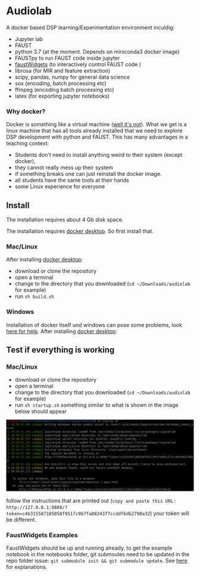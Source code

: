 # Audiolab

A docker based DSP learning/Experimentation environment inculdig:

- Jupyter lab
- FAUST
- python 3.7 (at the moment. Depends on miniconda3 docker image)
- FAUSTpy to run FAUST code inside jupyter
- [faustWidgets](https://github.com/hrtlacek/faustWidgets) (to interactively control FAUST code )
- librosa (for MIR and feature extraction)
- scipy, pandas, numpy for general data science
- sox (encoding, batch processing etc)
- ffmpeg (encoding batch processing etc)
- latex (for exporting jupyter notebooks)

### Why docker?
Docker is something like a virtual machine ([well it's not](https://devopscon.io/blog/docker/docker-vs-virtual-machine-where-are-the-differences/)). What we get is a linux machine that has all tools already installed that we need to explore DSP development with python and FAUST. This has many advantages in a teaching context:

- Students don't need to install anything weird to their system (except docker), 
- they cannot really mess up their system 
- if something breaks one can just reinstall the docker image.
- all students have the same tools at their hands
- some Linux experience for everyone


## Install
The installation requires about 4 Gb disk space.

The installation requires [docker desktop](https://www.docker.com/get-started). So first install that.

### Mac/Linux
After installing [docker desktop](https://www.docker.com/get-started):
- download or clone the repository 
- open a terminal
- change to the directory that you downloaded (`cd ~/Downloads/audiolab` for example) 
- run `sh build.sh`

### Windows
Installation of docker itself und windows can pose some problems, look [here for help](https://docs.docker.com/docker-for-windows/install/).
After installing [docker desktop](https://www.docker.com/get-started):

## Test if everything is working

### Mac/Linux
- download or clone the repository
- open a terminal
- change to the directory that you downloaded (`cd ~/Downloads/audiolab` for example) 
- run `sh startup.sh`
something similar to what is shown in the image below should appear

![alt text](help.png)

follow the instructions that are printed out (`copy and paste this URL:
        http://127.0.0.1:8888/?token=c4b315587105058f9517c9b7fa8824377ccddf6db2790a32`) 
your token will be different. 

### FaustWidgets Examples
FaustWidgets should be up and running already. to get the example notebook in the notebooks folder, git submoules need to be updated in the repo folder issue:
`git submodule init && git submodule update`. See [here](https://www.atlassian.com/git/tutorials/git-submodule) for explanations.
 